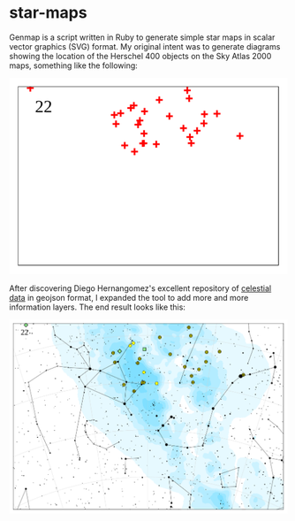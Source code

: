 # star-maps

Genmap is a script written in Ruby to generate simple star maps in
scalar vector graphics (SVG) format.  My original intent was to
generate diagrams showing the location of the Herschel 400 objects on
the Sky Atlas 2000 maps, something like the following:

<img src="images/h400_22.svg">

After discovering Diego Hernangomez's excellent repository of
[celestial data](https://dieghernan.github.io/celestial_data/data) in
geojson format, I expanded the tool to add more and more information
layers.  The end result looks like this:

<img src="images/map22.svg">

